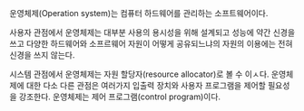 운영체제(Operation system)는 컴퓨터 하드웨어를 관리하는 소프트웨어이다.

사용자 관점에서 운영체제는 대부분 사용의 용시성을 위해 설계되고 성능에 약간 신경을 쓰고 다양한 하드웨어와 소프르웨어 자원이 어떻게 공유되느냐의 자원의 이용에는 전혀 신경을 쓰지 않는다.

시스템 관점에서 운영체제는 자원 할당자(resource allocator)로 볼 수 이ㅅ다.
운영체제에 대한 다소 다른 관점은 여러가지 입출력 장치와 사용자 프로그램을 제어할 필요성을 강조한다. 운영체제는 제어 프로그램(control program)이다.